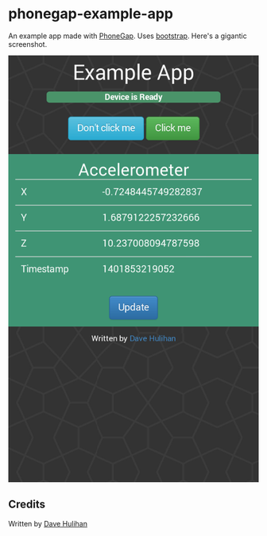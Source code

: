 # phonegap-example-app

An example app made with [PhoneGap](http://phonegap.com/). Uses [bootstrap](http://getbootstrap.com/). Here's a gigantic screenshot.

![Screenshot](https://raw.githubusercontent.com/dhulihan/phonegap-example-app/master/screenshot.png)

## Credits

Written by [Dave Hulihan](http://www.davehulihan.com)